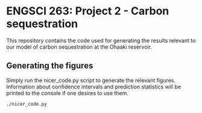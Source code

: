 # ENGSCI 263: Project 2 - Carbon sequestration

This repository contains the code used for generating the results relevant to our model of carbon sequestration at the Ohaaki reservoir.

## Generating the figures

Simply run the nicer_code.py script to generate the relevant figures. Information about confidence intervals and prediction statistics will be printed to the console if one desires to use them.

```bash
./nicer_code.py
```
